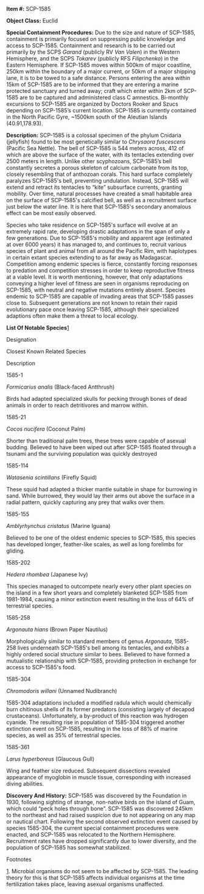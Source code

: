 **Item #:** SCP-1585

**Object Class:** Euclid

**Special Containment Procedures:** Due to the size and nature of SCP-1585, containment is primarily focused on suppressing public knowledge and access to SCP-1585. Containment and research is to be carried out primarily by the SCPS _Garand_ (publicly RV _Van Valen_) in the Western Hemisphere, and the SCPS _Tokarev_ (publicly RFS _Filipchenko_) in the Eastern Hemisphere. If SCP-1585 moves within 500km of major coastline, 250km within the boundary of a major current, or 50km of a major shipping lane, it is to be towed to a safe distance. Persons entering the area within 15km of SCP-1585 are to be informed that they are entering a marine protected sanctuary and turned away; craft which enter within 2km of SCP-1585 are to be captured and administered class C amnestics. Bi-monthly excursions to SCP-1585 are organized by Doctors Rooker and Szucs depending on SCP-1585’s current location. SCP-1585 is currently contained in the North Pacific Gyre, ~1500km south of the Aleutian Islands (40.91,178.93).

**Description:** SCP-1585 is a colossal specimen of the phylum Cnidaria (jellyfish) found to be most genetically similar to _Chrysaora fuscescens_ (Pacific Sea Nettle). The bell of SCP-1585 is 544 meters across, 412 of which are above the surface of the water, with its tentacles extending over 2500 meters in length. Unlike other scyphozoans, SCP-1585’s bell constantly secretes a porous skeleton of calcium carbonate from its top, closely resembling that of anthozoan corals. This hard surface completely paralyzes SCP-1585's bell, preventing undulation. Instead, SCP-1585 will extend and retract its tentacles to “kite” subsurface currents, granting mobility. Over time, natural processes have created a small habitable area on the surface of SCP-1585's calcified bell, as well as a recruitment surface just below the water line. It is here that SCP-1585's secondary anomalous effect can be most easily observed.

Species who take residence on SCP-1585's surface will evolve at an extremely rapid rate, developing drastic adaptations in the span of only a few generations. Due to SCP-1585's mobility and apparent age (estimated at over 6000 years) it has managed to, and continues to, recruit various species of plant and animal from all around the Pacific Rim, with haplotypes in certain extant species extending to as far away as Madagascar. Competition among endemic species is fierce, constantly forcing responses to predation and competition stresses in order to keep reproductive fitness at a viable level. It is worth mentioning, however, that only adaptations conveying a higher level of fitness are seen in organisms reproducing on SCP-1585, with neutral and negative mutations entirely absent. Species endemic to SCP-1585 are capable of invading areas that SCP-1585 passes close to. Subsequent generations are not known to retain their rapid evolutionary pace once leaving SCP-1585, although their specialized adaptions often make them a threat to local ecology.

**List Of Notable Species**[1](javascript:;)

Designation

Closest Known Related Species

Description

1585-1

_Formicarius analis_ (Black-faced Antthrush)

Birds had adapted specialized skulls for pecking through bones of dead animals in order to reach detritivores and marrow within.

1585-21

_Cocos nucifera_ (Coconut Palm)

Shorter than traditional palm trees, these trees were capable of asexual budding. Believed to have been wiped out after SCP-1585 floated through a tsunami and the surviving population was quickly destroyed

1585-114

_Watasenia scintillans_ (Firefly Squid)

These squid had adapted a thicker mantle suitable in shape for burrowing in sand. While burrowed, they would lay their arms out above the surface in a radial pattern, quickly capturing any prey that walks over them.

1585-155

_Amblyrhynchus cristatus_ (Marine Iguana)

Believed to be one of the oldest endemic species to SCP-1585, this species has developed longer, feather-like scales, as well as long forelimbs for gliding.

1585-202

_Hedera rhombea_ (Japanese Ivy)

This species managed to outcompete nearly every other plant species on the island in a few short years and completely blanketed SCP-1585 from 1981-1984, causing a minor extinction event resulting in the loss of 64% of terrestrial species.

1585-258

_Argonauta hians_ (Brown Paper Nautilus)

Morphologically similar to standard members of genus _Argonauta_, 1585-258 lives underneath SCP-1585's bell among its tentacles, and exhibits a highly ordered social structure similar to bees. Believed to have formed a mutualistic relationship with SCP-1585, providing protection in exchange for access to SCP-1585's food.

1585-304

_Chromodoris willani_ (Unnamed Nudibranch)

1585-304 adaptations included a modified radula which would chemically burn chitinous shells of its former predators (consisting largely of decapod crustaceans). Unfortunately, a by-product of this reaction was hydrogen cyanide. The resulting rise in population of 1585-304 triggered another extinction event on SCP-1585, resulting in the loss of 88% of marine species, as well as 35% of terrestrial species.

1585-361

_Larus hyperboreus_ (Glaucous Gull)

Wing and feather size reduced. Subsequent dissections revealed appearance of myoglobin in muscle tissue, corresponding with increased diving abilities.

**Discovery And History:** SCP-1585 was discovered by the Foundation in 1930, following sighting of strange, non-native birds on the island of Guam, which could “peck holes through bone”. SCP-1585 was discovered 245km to the northeast and had raised suspicion due to not appearing on any map or nautical chart. Following the second observed extinction event caused by species 1585-304, the current special containment procedures were enacted, and SCP-1585 was relocated to the Northern Hemisphere. Recruitment rates have dropped significantly due to lower diversity, and the population of SCP-1585 has somewhat stabilized.

Footnotes

[1](javascript:;). Microbial organisms do not seem to be affected by SCP-1585. The leading theory for this is that SCP-1585 affects individual organisms at the time fertilization takes place, leaving asexual organisms unaffected.